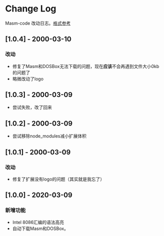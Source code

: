 # Change Log

Masm-code 改动日志。[格式参考](http://keepachangelog.com/)

## [1.0.4] - 2000-03-10

### 改动
+ 修复了Masm和DOSBox无法下载的问题，现在**应该**不会再遇到文件大小0kb的问题了
+ 略微改动了logo


## [1.0.3] - 2000-03-09
+ 尝试失败，改了回来

## [1.0.2] - 2000-03-09
+ 尝试移除node_modules减小扩展体积

## [1.0.1] - 2000-03-09

### 改动
+ 修复了扩展没有logo的问题（其实就是我忘了）

## [1.0.0] - 2020-03-09

### 新增功能
+ Intel 8086汇编的语法高亮
+ 自动下载Masm和DOSBox。